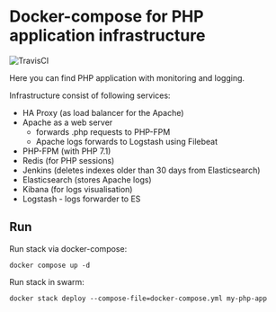 # Docker-compose for PHP application infrastructure

![TravisCI](https://travis-ci.org/d-ulyanov/multi-container-php-application.svg?branch=master)

Here you can find PHP application with monitoring and logging.

Infrastructure consist of following services:

- HA Proxy (as load balancer for the Apache)
- Apache as a web server
    - forwards .php requests to PHP-FPM
    - Apache logs forwards to Logstash using Filebeat
- PHP-FPM (with PHP 7.1)
- Redis (for PHP sessions)
- Jenkins (deletes indexes older than 30 days from Elasticsearch)
- Elasticsearch (stores Apache logs)
- Kibana (for logs visualisation)
- Logstash - logs forwarder to ES

## Run

Run stack via docker-compose:
```
docker compose up -d
```

Run stack in swarm:
```
docker stack deploy --compose-file=docker-compose.yml my-php-app
```
